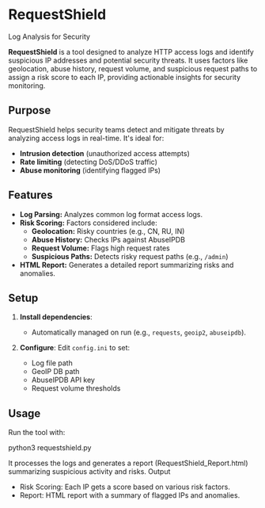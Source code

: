 # RequestShield 

Log Analysis for Security

**RequestShield** is a tool designed to analyze HTTP access logs and identify suspicious IP addresses and potential security threats. It uses factors like geolocation, abuse history, request volume, and suspicious request paths to assign a risk score to each IP, providing actionable insights for security monitoring.

## Purpose

RequestShield helps security teams detect and mitigate threats by analyzing access logs in real-time. It's ideal for:
- **Intrusion detection** (unauthorized access attempts)
- **Rate limiting** (detecting DoS/DDoS traffic)
- **Abuse monitoring** (identifying flagged IPs)

## Features
- **Log Parsing:** Analyzes common log format access logs.
- **Risk Scoring:** Factors considered include:
  - **Geolocation:** Risky countries (e.g., CN, RU, IN)
  - **Abuse History:** Checks IPs against AbuseIPDB
  - **Request Volume:** Flags high request rates
  - **Suspicious Paths:** Detects risky request paths (e.g., `/admin`)
- **HTML Report:** Generates a detailed report summarizing risks and anomalies.

## Setup

1. **Install dependencies**: 
   - Automatically managed on run (e.g., `requests`, `geoip2`, `abuseipdb`).
   
2. **Configure**: Edit `config.ini` to set:
   - Log file path
   - GeoIP DB path
   - AbuseIPDB API key
   - Request volume thresholds
## Usage

Run the tool with:

python3 requestshield.py

It processes the logs and generates a report (RequestShield_Report.html) summarizing suspicious activity and risks.
Output

- Risk Scoring: Each IP gets a score based on various risk factors.
- Report: HTML report with a summary of flagged IPs and anomalies.
